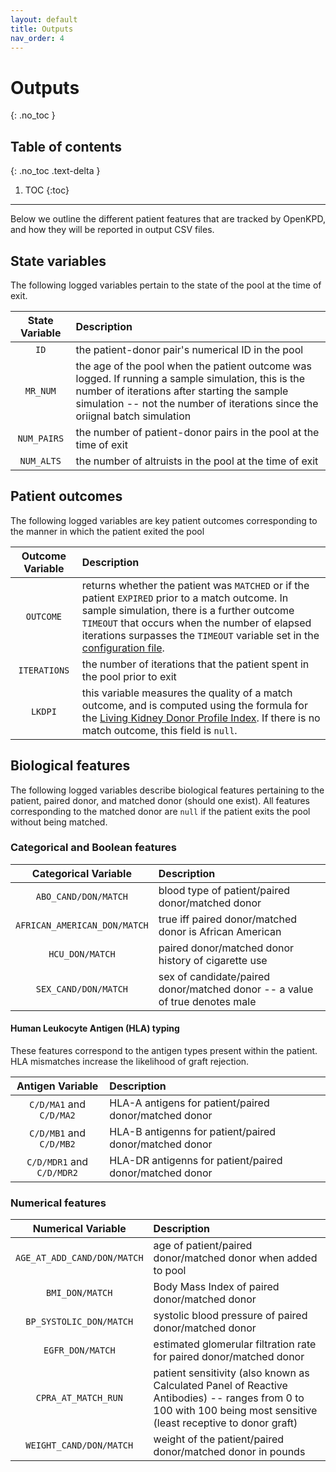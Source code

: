 ```yaml
---
layout: default
title: Outputs
nav_order: 4
---
```


# Outputs
{: .no_toc }

## Table of contents
{: .no_toc .text-delta }

1. TOC
{:toc}

---

Below we outline the different patient features that are tracked by OpenKPD, and how they will be reported in output CSV files.

## State variables

The following logged variables pertain to the state of the pool at the time of exit. 

| State Variable | Description |
| :---: | :--- |
| `ID` | the patient-donor pair's numerical ID in the pool |
| `MR_NUM`| the age of the pool when the patient outcome was logged. If running a sample simulation, this is the number of iterations after starting the sample simulation -- not the number of iterations since the oriignal batch simulation |
|`NUM_PAIRS`| the number of patient-donor pairs in the pool at the time of exit |
| `NUM_ALTS`| the number of altruists in the pool at the time of exit |

## Patient outcomes

The following logged variables are key patient outcomes corresponding to the manner in which the patient exited the pool

| Outcome Variable | Description |
| :---: | :--- |
| `OUTCOME`| returns whether the patient was `MATCHED` or if the patient `EXPIRED` prior to a match outcome. In sample simulation, there is a further outcome `TIMEOUT` that occurs when the number of elapsed iterations surpasses the `TIMEOUT` variable set in the [configuration file](https://openkpd.org/docs/simulators#trajectory-simulation). |
| `ITERATIONS`| the number of iterations that the patient spent in the pool prior to exit |
| `LKDPI` | this variable measures the quality of a match outcome, and is computed using the formula for the [Living Kidney Donor Profile Index](https://pubmed.ncbi.nlm.nih.gov/26752290/). If there is no match outcome, this field is `null`. |

## Biological features

The following logged variables describe biological features pertaining to the patient, paired donor, and matched donor (should one exist). All features corresponding to the matched donor are `null` if the patient exits the pool without being matched.

### Categorical and Boolean features

| Categorical Variable | Description |
| :---: | :--- |
| `ABO_CAND/DON/MATCH` | blood type of patient/paired donor/matched donor |
| `AFRICAN_AMERICAN_DON/MATCH` | true iff paired donor/matched donor is African American |
| `HCU_DON/MATCH` | paired donor/matched donor history of cigarette use |
| `SEX_CAND/DON/MATCH` | sex of candidate/paired donor/matched donor -- a value of true denotes male |

#### Human Leukocyte Antigen (HLA) typing

These features correspond to the antigen types present within the patient. HLA mismatches increase the likelihood of graft rejection.

| Antigen Variable | Description |
| :---: | :--- |
| `C/D/MA1` and `C/D/MA2` | HLA-A antigens for patient/paired donor/matched donor |
| `C/D/MB1` and `C/D/MB2` | HLA-B antigenns for patient/paired donor/matched donor|
| `C/D/MDR1` and `C/D/MDR2` | HLA-DR antigenns for patient/paired donor/matched donor |

### Numerical features

| Numerical Variable | Description |
| :---: | :--- |
| `AGE_AT_ADD_CAND/DON/MATCH` | age of patient/paired donor/matched donor when added to pool |
| `BMI_DON/MATCH` | Body Mass Index of paired donor/matched donor |
| `BP_SYSTOLIC_DON/MATCH` | systolic blood pressure of paired donor/matched donor|
| `EGFR_DON/MATCH` | estimated glomerular filtration rate for paired donor/matched donor |
| `CPRA_AT_MATCH_RUN` | patient sensitivity (also known as Calculated Panel of Reactive Antibodies) -- ranges from 0 to 100 with 100 being most sensitive (least receptive to donor graft) |
| `WEIGHT_CAND/DON/MATCH`| weight of the patient/paired donor/matched donor in pounds|


